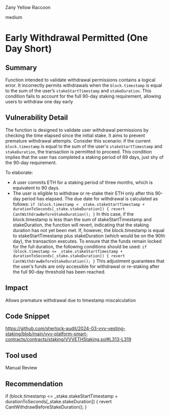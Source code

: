 Zany Yellow Raccoon

medium

# Early Withdrawal Permitted (One Day Short)

## Summary
Function intended to validate withdrawal permissions contains a logical error. It incorrectly permits withdrawals when the ``block.timestamp`` is equal to the sum of the user’s ``stakeStartTimestamp`` and ``stakeDuration``. This condition fails to account for the full 90-day staking requirement, allowing users to withdraw one day early
## Vulnerability Detail
The function is designed to validate user withdrawal permissions by checking the time elapsed since the initial stake. It aims to prevent premature withdrawal attempts.
Consider this scenario: if the current `block.timestamp` is equal to the sum of the user's `stakeStartTimestamp` and `stakeDuration`, the transaction is permitted to proceed.
This condition implies that the user has completed a staking period of 89 days, just shy of the 90-day requirement.

To elaborate:

- A user commits ETH for a staking period of three months, which is equivalent to 90 days.
- The user is eligible to withdraw or re-stake their ETH only after this 90-day period has elapsed.
The due date for withdrawal is calculated as follows:
``if (block.timestamp < _stake.stakeStartTimestamp + durationToSeconds[_stake.stakeDuration]) {
    revert CantWithdrawBeforeStakeDuration();
}``
In this case, if the block.timestamp is less than the sum of stakeStartTimestamp and stakeDuration, the function will revert, indicating that the staking duration has not yet been met.
If, however, the block.timestamp is equal to stakeStartTimestamp plus stakeDuration (which would be on the 90th day), the transaction executes.
To ensure that the funds remain locked for the full duration, the following conditions should be used:
``if (block.timestamp <= _stake.stakeStartTimestamp + durationToSeconds[_stake.stakeDuration]) {
    revert CantWithdrawBeforeStakeDuration();
}``
This adjustment guarantees that the user’s funds are only accessible for withdrawal or re-staking after the full 90-day threshold has been reached.

## Impact
Allows premature withdrawal due to timestamp miscalculation
## Code Snippet
https://github.com/sherlock-audit/2024-03-vvv-vesting-staking/blob/main/vvv-platform-smart-contracts/contracts/staking/VVVETHStaking.sol#L313-L319
## Tool used

Manual Review

## Recommendation
if (block.timestamp <= _stake.stakeStartTimestamp + durationToSeconds[_stake.stakeDuration]) {
            revert CantWithdrawBeforeStakeDuration();
        }